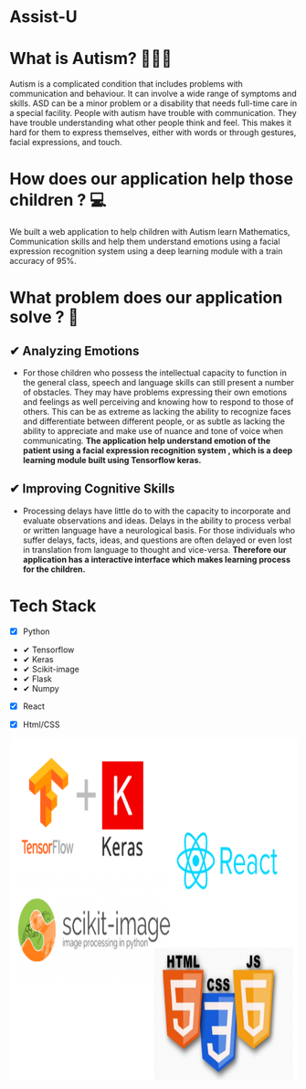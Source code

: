 # Assist-U
# What is Autism? 👩🏽‍⚕️
Autism is a complicated condition that includes problems with 
communication and behaviour. It can involve a wide range of symptoms and skills. ASD can be a minor problem or a disability that needs full-time care in a special facility.
People with autism have trouble with communication. 
They have trouble understanding what other people think and feel. 
This makes it hard for them to express themselves, either with words or 
through gestures, facial expressions, and touch.

# How does our application help those children ? 💻
We built a web application to help children with Autism learn Mathematics, Communication skills and help them understand emotions using a facial expression recognition system using a deep learning module with a train accuracy of 95%.

# What problem does our application solve ? 🎯
## ✔ Analyzing Emotions
- For those children who possess the intellectual capacity to function in the general class, speech and language skills can still present a number of obstacles.
They may have problems expressing their own emotions and feelings as well perceiving and knowing how to respond to those of others. 
This can be as extreme as lacking the ability to recognize faces and differentiate between different people, or as subtle as lacking 
the ability to appreciate and make use of nuance and tone of voice when communicating. <strong> The application help understand emotion of the patient using a facial expression recognition system , which is a deep learning module built using Tensorflow keras. </strong>


## ✔ Improving Cognitive Skills
- Processing delays have little do to with the capacity to incorporate and evaluate observations and ideas. 
Delays in the ability to process verbal or written language have a neurological basis. For those individuals who suffer delays, facts, ideas, and questions are often 
delayed or even lost in translation from language to thought and vice-versa. <strong> Therefore our application has a interactive interface which makes 
learning process for the children. </strong>

# Tech Stack
- [x] Python
 - ✔ Tensorflow
 - ✔ Keras
 - ✔ Scikit-image
 - ✔ Flask
 - ✔ Numpy
- [x] React
- [x] Html/CSS


<p  align="center"><img height= "600" width = "800" src = "https://github.com/Apurva-tech/Assist-U/blob/main/tech-stack.png"></p>
